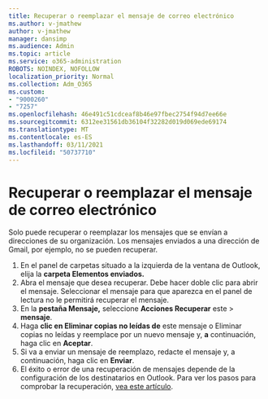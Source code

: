 ```yaml
---
title: Recuperar o reemplazar el mensaje de correo electrónico
ms.author: v-jmathew
author: v-jmathew
manager: dansimp
ms.audience: Admin
ms.topic: article
ms.service: o365-administration
ROBOTS: NOINDEX, NOFOLLOW
localization_priority: Normal
ms.collection: Adm_O365
ms.custom:
- "9000260"
- "7257"
ms.openlocfilehash: 46e491c51cdceaf8b46e97fbec2754f94d7ee66e
ms.sourcegitcommit: 6312ee31561db36104f32282d019d069ede69174
ms.translationtype: MT
ms.contentlocale: es-ES
ms.lasthandoff: 03/11/2021
ms.locfileid: "50737710"
---
```

# <a name="recall-or-replace-email-message"></a>Recuperar o reemplazar el mensaje de correo electrónico

Solo puede recuperar o reemplazar los mensajes que se envían a direcciones de su organización. Los mensajes enviados a una dirección de Gmail, por ejemplo, no se pueden recuperar.

1. En el panel de carpetas situado a la izquierda de la ventana de Outlook, elija la **carpeta Elementos enviados.**
2. Abra el mensaje que desea recuperar. Debe hacer doble clic para abrir el mensaje. Seleccionar el mensaje para que aparezca en el panel de lectura no le permitirá recuperar el mensaje.
3. En la **pestaña Mensaje,** seleccione **Acciones Recuperar** este  >  **mensaje**.
4. Haga **clic en Eliminar copias no leídas de** este mensaje o Eliminar copias no leídas y reemplace por un nuevo mensaje y, **a** continuación, haga clic en **Aceptar**.
5. Si va a enviar un mensaje de reemplazo, redacte el mensaje y, a continuación, haga clic en **Enviar**.
6. El éxito o error de una recuperación de mensajes depende de la configuración de los destinatarios en Outlook. Para ver los pasos para comprobar la recuperación, [vea este artículo](https://support.office.com/article/recall-or-replace-an-email-message-that-you-sent-35027f88-d655-4554-b4f8-6c0729a723a0#tocheck).
